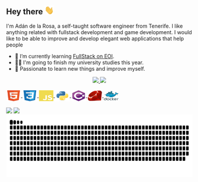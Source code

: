 ## Hey there <img src="assets/hi.gif" width="25px">

I'm Adán de la Rosa, a self-taught software engineer from Tenerife. I like anything related with fullstack development and game development. I would like to be able to improve and develop elegant web applications that help people

- 🌱 I’m currently learning [FullStack on EOI](https://www.eoi.es/es/cursos/26671/curso-de-programacion-fullstack-santa-cruz-de-tenerife). 
- 👨‍🎓 I'm going to finish my university studies this year.
- 💖 Passionate to learn new things and improve myself.

<div align="center">
  <a href="https://github.com/AdanRL">
  <img height="170em" src="https://github-readme-stats.vercel.app/api?username=AdanRL&show_icons=true&theme=gotham&include_all_commits=true&count_private=true"/>
  <img height="170em" src="https://github-readme-stats.vercel.app/api/top-langs/?username=AdanRL&layout=compact&langs_count=7&theme=gotham"/>
</div>

<div style="display: inline_block"><br>
  <img align="center" alt="Adan-HTML" height="30" width="40" src="assets/html5.svg">
  <img align="center" alt="Adan-CSS" height="30" width="40" src="assets/css3.svg">
  <img align="center" alt="Adan-Js" height="30" width="40" src="assets/javascript.svg">
  <img align="center" alt="Adan-Python" height="30" width="40" src="assets/python.svg">
  <img align="center" alt="Adan-Csharp" height="30" width="40" src="assets/csharp.svg">
  <img align="center" alt="Adan-Ruby" height="30" width="40" src="assets/ruby.svg">
  <img align="center" alt="Adan-docker" height="30" width="40" src="assets/docker.svg">
</div><br>
<div> 
  <a href = "adan.rl.93@gmail.com"><img src="https://img.shields.io/badge/-Gmail-%23333?style=for-the-badge&logo=gmail&logoColor=white" target="_blank"></a>
  <a href="https://www.linkedin.com/in/adan-de-la-rosa-lugo-770613206/" target="_blank"><img src="https://img.shields.io/badge/-LinkedIn-%230077B5?style=for-the-badge&logo=linkedin&logoColor=white" target="_blank"></a>
  <img height="170em" alt="rafaballerini-snake" src="assets/snake.svg"/>
</div>


